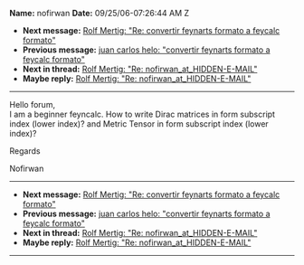 **Name:** nofirwan
**Date:** 09/25/06-07:26:44 AM Z

  - **Next message:** [Rolf Mertig: "Re: convertir feynarts formato a
    feycalc formato"](0389.html)
  - **Previous message:** [juan carlos helo: "convertir feynarts formato
    a feycalc formato"](0387.html)
  - **Next in thread:** [Rolf Mertig: "Re:
    nofirwan_at_HIDDEN-E-MAIL"](0390.html)
  - **Maybe reply:** [Rolf Mertig: "Re: nofirwan_at_HIDDEN-E-MAIL"](0390.html)

-----

Hello forum,  
I am a beginner feyncalc. How to write Dirac matrices in form subscript
index (lower index)? and Metric Tensor in form subscript index (lower
index)?  

Regards  

Nofirwan  

-----

  - **Next message:** [Rolf Mertig: "Re: convertir feynarts formato a
    feycalc formato"](0389.html)
  - **Previous message:** [juan carlos helo: "convertir feynarts formato
    a feycalc formato"](0387.html)
  - **Next in thread:** [Rolf Mertig: "Re:
    nofirwan_at_HIDDEN-E-MAIL"](0390.html)
  - **Maybe reply:** [Rolf Mertig: "Re: nofirwan_at_HIDDEN-E-MAIL"](0390.html)

-----

